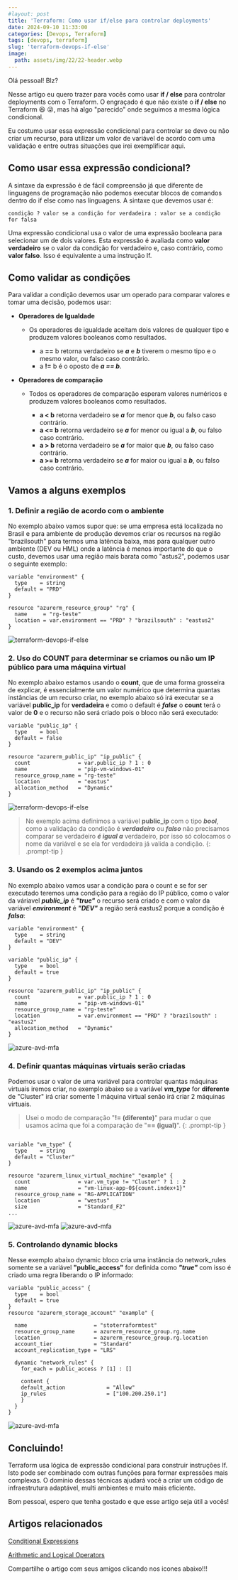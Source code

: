 ```yaml
---
#layout: post
title: 'Terraform: Como usar if/else para controlar deployments' 
date: 2024-09-10 11:33:00
categories: [Devops, Terraform]
tags: [devops, terraform]
slug: 'terraform-devops-if-else'
image:
  path: assets/img/22/22-header.webp
---
```


Olá pessoal! Blz?

Nesse artigo eu quero trazer para vocês como usar **if / else** para controlar deployments com o Terraform. O engraçado é que não existe o **if / else** no Terraform 😆 😜, mas há algo "parecido" onde seguimos a mesma lógica condicional.

Eu costumo usar essa expressão condicional para controlar se devo ou não criar um recurso, para utilizar um valor de variável de acordo com uma validação e entre outras situações que irei exemplificar aqui.

## Como usar essa expressão condicional?

A sintaxe da expressão é de fácil compreensão já que diferente de linguagens de programação não podemos executar blocos de comandos dentro do if else como nas linguagens. A sintaxe que devemos usar é:

```
condição ? valor se a condição for verdadeira : valor se a condição for falsa
```

Uma expressão condicional usa o valor de uma expressão booleana para selecionar um de dois valores. Esta expressão é avaliada como **valor verdadeiro** se o valor da condição for verdadeiro e, caso contrário, como **valor falso**. Isso é equivalente a uma instrução If.

## Como validar as condições

Para validar a condição devemos usar um operado para comparar valores e tomar uma decisão, podemos usar:

- **Operadores de Igualdade**

  - Os operadores de igualdade aceitam dois valores de qualquer tipo e produzem valores booleanos como resultados.

    - a **==** b retorna verdadeiro se ***a*** e ***b*** tiverem o mesmo tipo e o mesmo valor, ou falso caso contrário.
    - a **!=** b é o oposto de ***a == b***.

- **Operadores de comparação**

  - Todos os operadores de comparação esperam valores numéricos e produzem valores booleanos como resultados.

    - **a < b** retorna verdadeiro se ***a*** for menor que ***b***, ou falso caso contrário.
    - **a <= b** retorna verdadeiro se ***a*** for menor ou igual a ***b***, ou falso caso contrário.
    - **a > b** retorna verdadeiro se ***a*** for maior que ***b***, ou falso caso contrário.
    - **a >= b** retorna verdadeiro se ***a*** for maior ou igual a ***b***, ou falso caso contrário.

## Vamos a alguns exemplos

### 1. Definir a região de acordo com o ambiente

No exemplo abaixo vamos supor que: se uma empresa está localizada no Brasil e para ambiente de produção devemos criar os recursos na região "brazilsouth" para termos uma latência baixa, mas para qualquer outro ambiente (DEV ou HML) onde a latência é menos importante do que o custo, devemos usar uma região mais barata como "astus2", podemos usar o seguinte exemplo:

```hcl
variable "environment" {
  type    = string
  default = "PRD"
} 

resource "azurerm_resource_group" "rg" {
  name     = "rg-teste"
  location = var.environment == "PRD" ? "brazilsouth" : "eastus2"
}
```

![terraform-devops-if-else](/assets/img/22/01.png)

### 2. Uso do COUNT para determinar se criamos ou não um IP público para uma máquina virtual

No exemplo abaixo estamos usando o **count**, que de uma forma grosseira de explicar, é essencialmente um valor numérico que determina quantas instâncias de um recurso criar, no exemplo abaixo só irá executar se a variável **public_ip** for **verdadeira** e como o default é ***false*** o **count** terá o valor de **0** e o recurso não será criado pois o bloco não será executado:

```hcl
variable "public_ip" {
  type    = bool
  default = false
} 

resource "azurerm_public_ip" "ip_public" {
  count               = var.public_ip ? 1 : 0 
  name                = "pip-vm-windows-01"
  resource_group_name = "rg-teste"
  location            = "eastus"
  allocation_method   = "Dynamic"
}
```

![terraform-devops-if-else](/assets/img/22/02.png)

> No exemplo acima definimos a variável **public_ip** com o tipo ***bool***, como a validação da condição é ***verdadeiro*** ou ***falso*** não precisamos comparar se verdadeiro ***é igual a*** verdadeiro, por isso só colocamos o nome da variável e se ela for verdadeira já valida a condição.
{: .prompt-tip }

### 3. Usando os 2 exemplos acima juntos

No exemplo abaixo vamos usar a condição para o count e se for ser executado teremos uma condição para a região do IP público, como o valor da váriavel ***public_ip*** é ***"true"*** o recurso será criado e com o valor da variável ***environment*** é ***"DEV"*** a região será eastus2 porque a condição é ***falsa***:

```hcl
variable "environment" {
  type    = string
  default = "DEV"
}

variable "public_ip" {
  type    = bool
  default = true
}

resource "azurerm_public_ip" "ip_public" {
  count               = var.public_ip ? 1 : 0 
  name                = "pip-vm-windows-01"
  resource_group_name = "rg-teste"
  location            = var.environment == "PRD" ? "brazilsouth" : "eastus2"
  allocation_method   = "Dynamic"
}
```

![azure-avd-mfa](/assets/img/22/03.png)


### 4. Definir quantas máquinas virtuais serão criadas

Podemos usar o valor de uma variável para controlar quantas máquinas virtuais iremos criar, no exemplo abaixo se a variável ***vm_type*** for **diferente** de "Cluster" irá criar somente 1 máquina virtual senão irá criar 2 máquinas virtuais.

> Usei o modo de comparação "**!= (diferente)**" para mudar o que usamos acima que foi a comparação de "**== (igual)**".
{: .prompt-tip }

```hcl

variable "vm_type" {
  type    = string
  default = "Cluster"
}

resource "azurerm_linux_virtual_machine" "example" {
  count               = var.vm_type != "Cluster" ? 1 : 2
  name                = "vm-linux-app-0${count.index+1}"
  resource_group_name = "RG-APPLICATION"
  location            = "westus"
  size                = "Standard_F2"
...
```

![azure-avd-mfa](/assets/img/22/04.png)
![azure-avd-mfa](/assets/img/22/05.png)

### 5. Controlando dynamic blocks

Nesse exemplo abaixo dynamic bloco cria uma instância do network_rules somente se a variável **"public_access"** for definida como ***"true"*** com isso é criado uma regra liberando o IP informado: 

```hcl
variable "public_access" {
  type    = bool
  default = true
}
resource "azurerm_storage_account" "example" {
 
  name                     = "stoterraformtest"
  resource_group_name      = azurerm_resource_group.rg.name
  location                 = azurerm_resource_group.rg.location
  account_tier             = "Standard"
  account_replication_type = "LRS"
 
  dynamic "network_rules" {
    for_each = public_access ? [1] : []
 
    content {
    default_action             = "Allow"
    ip_rules                   = ["100.200.250.1"]
    }
  }
}
```
![azure-avd-mfa](/assets/img/22/06.png)

## Concluindo!

Terraform usa lógica de expressão condicional para construir instruções If. Isto pode ser combinado com outras funções para formar expressões mais complexas. O domínio dessas técnicas ajudará você a criar um código de infraestrutura adaptável, multi ambientes e muito mais eficiente.

Bom pessoal, espero que tenha gostado e que esse artigo seja útil a vocês!

## Artigos relacionados

<a href="https://developer.hashicorp.com/terraform/language/expressions/conditionals" target="_blank">Conditional Expressions</a> 

<a href="https://developer.hashicorp.com/terraform/language/expressions/operators" target="_blank">Arithmetic and Logical Operators</a> 

Compartilhe o artigo com seus amigos clicando nos icones abaixo!!!
